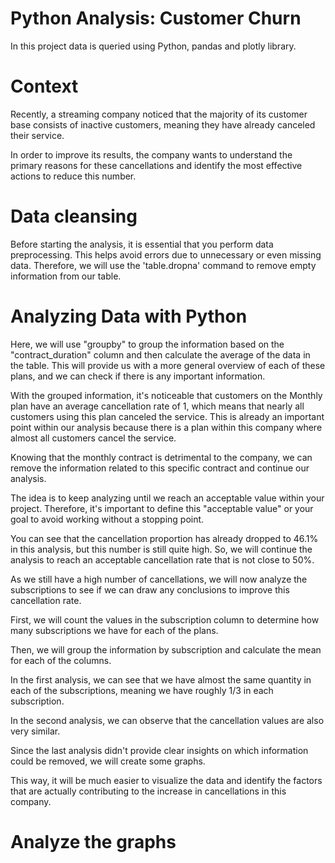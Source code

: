 # Python Analysis: Customer Churn

In this project data is queried using Python, pandas and plotly library.

# Context

Recently, a streaming company noticed that the majority of its customer base consists of inactive customers, meaning they have already canceled their service.

In order to improve its results, the company wants to understand the primary reasons for these cancellations and identify the most effective actions to reduce this number.

# Data cleansing

Before starting the analysis, it is essential that you perform data preprocessing. This helps avoid errors due to unnecessary or even missing data. Therefore, we will use the 'table.dropna' command to remove empty information from our table.

# Analyzing Data with Python

Here, we will use "groupby" to group the information based on the "contract_duration" column and then calculate the average of the data in the table. This will provide us with a more general overview of each of these plans, and we can check if there is any important information.

With the grouped information, it's noticeable that customers on the Monthly plan have an average cancellation rate of 1, which means that nearly all customers using this plan canceled the service. This is already an important point within our analysis because there is a plan within this company where almost all customers cancel the service.


Knowing that the monthly contract is detrimental to the company, we can remove the information related to this specific contract and continue our analysis.

The idea is to keep analyzing until we reach an acceptable value within your project. Therefore, it's important to define this "acceptable value" or your goal to avoid working without a stopping point.

You can see that the cancellation proportion has already dropped to 46.1% in this analysis, but this number is still quite high. So, we will continue the analysis to reach an acceptable cancellation rate that is not close to 50%.


As we still have a high number of cancellations, we will now analyze the subscriptions to see if we can draw any conclusions to improve this cancellation rate.

First, we will count the values in the subscription column to determine how many subscriptions we have for each of the plans. 

Then, we will group the information by subscription and calculate the mean for each of the columns.


In the first analysis, we can see that we have almost the same quantity in each of the subscriptions, meaning we have roughly 1/3 in each subscription.

In the second analysis, we can observe that the cancellation values are also very similar.


Since the last analysis didn't provide clear insights on which information could be removed, we will create some graphs. 

This way, it will be much easier to visualize the data and identify the factors that are actually contributing to the increase in cancellations in this company.

# Analyze the graphs






